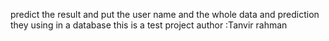 predict the result and put the user name and the
whole data and prediction they using in a database
this is a test project
author :Tanvir rahman
